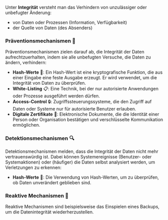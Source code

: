Unter **Integrität** versteht man das Verhindern von unzulässiger oder unbefugter Änderung:
- von Daten oder Prozessen (Information, Verfügbarkeit)
- der Quelle von Daten (des Absenders)

### Präventionsmechanismen 🚫
Präventionsmechanismen zielen darauf ab, die Integrität der Daten aufrechtzuerhalten, indem sie alle unbefugten Versuche, die Daten zu ändern, verhindern:
- **Hash-Werte** 🔑: Ein Hash-Wert ist eine kryptografische Funktion, die aus einer Eingabe eine feste Ausgabe erzeugt. Er wird verwendet, um die Integrität von Daten zu überprüfen.
- **White-Listing** 📋: Eine Technik, bei der nur autorisierte Anwendungen oder Prozesse ausgeführt werden dürfen.
- **Access-Control** 🔒: Zugriffssteuerungssysteme, die den Zugriff auf Daten oder Systeme nur für autorisierte Benutzer erlauben.
- **Digitale Zertifikate** 📜: Elektronische Dokumente, die die Identität einer Person oder Organisation bestätigen und verschlüsselte Kommunikation ermöglichen.

### Detektionsmechanismen 🔍
Detektionsmechanismen melden, dass die Integrität der Daten nicht mehr vertrauenswürdig ist. Dabei können Systemereignisse (Benutzer- oder Systemaktionen) oder (häufiger) die Daten selbst analysiert werden, um Verletzungen zu erkennen:
- **Hash-Werte** 🔑: Die Verwendung von Hash-Werten, um zu überprüfen, ob Daten unverändert geblieben sind.

### Reaktive Mechanismen 🔄
Reaktive Mechanismen sind beispielsweise das Einspielen eines Backups, um die Datenintegrität wiederherzustellen.
